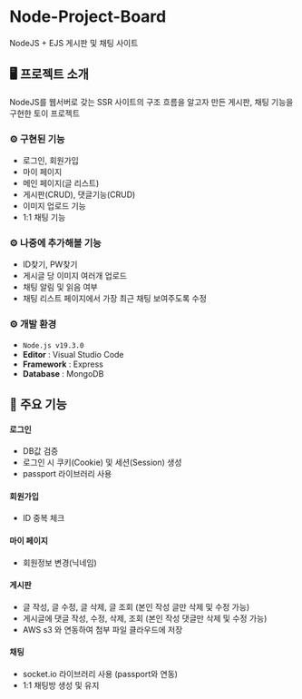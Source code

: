 ﻿# Node-Project-Board
NodeJS + EJS 게시판 및 채팅 사이트


## 🖥️ 프로젝트 소개
NodeJS를 웹서버로 갖는 SSR 사이트의 구조 흐름을 알고자 만든 게시판, 채팅 기능을 구현한 토이 프로젝트
<br>

### ⚙️ 구현된 기능
 - 로그인, 회원가입
 - 마이 페이지
 - 메인 페이지(글 리스트)
 - 게시판(CRUD), 댓글기능(CRUD)
 - 이미지 업로드 기능
 - 1:1 채팅 기능

### ⚙️ 나중에 추가해볼 기능
- ID찾기, PW찾기
- 게시글 당 이미지 여러개 업로드
- 채팅 알림 및 읽음 여부
- 채팅 리스트 페이지에서 가장 최근 채팅 보여주도록 수정

### ⚙️ 개발 환경
- `Node.js v19.3.0`
- **Editor** : Visual Studio Code
- **Framework** : Express
- **Database** : MongoDB


## 📌 주요 기능
#### 로그인
- DB값 검증
- 로그인 시 쿠키(Cookie) 및 세션(Session) 생성
- passport 라이브러리 사용

#### 회원가입
- ID 중복 체크

#### 마이 페이지
- 회원정보 변경(닉네임)

#### 게시판 
- 글 작성, 글 수정, 글 삭제, 글 조회 (본인 작성 글만 삭제 및 수정 가능)
- 게시글에 댓글 작성, 수정, 삭제, 조회 (본인 작성 댓글만 삭제 및 수정 가능)
- AWS s3 와 연동하여 첨부 파일 클라우드에 저장 

#### 채팅
- socket.io 라이브러리 사용 (passport와 연동)
- 1:1 채팅방 생성 및 유지
